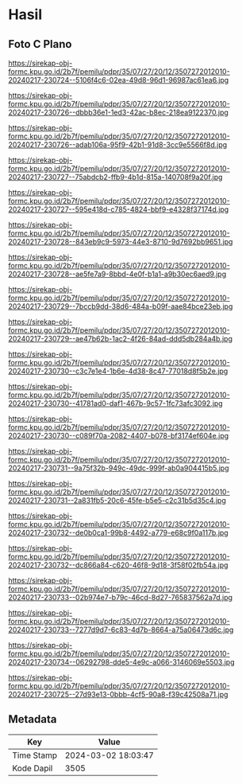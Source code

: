 # Hasil

## Foto C Plano

https://sirekap-obj-formc.kpu.go.id/2b7f/pemilu/pdpr/35/07/27/20/12/3507272012010-20240217-230724--5106f4c6-02ea-49d8-96d1-96987ac61ea6.jpg

https://sirekap-obj-formc.kpu.go.id/2b7f/pemilu/pdpr/35/07/27/20/12/3507272012010-20240217-230726--dbbb36e1-1ed3-42ac-b8ec-218ea9122370.jpg

https://sirekap-obj-formc.kpu.go.id/2b7f/pemilu/pdpr/35/07/27/20/12/3507272012010-20240217-230726--adab106a-95f9-42b1-91d8-3cc9e5566f8d.jpg

https://sirekap-obj-formc.kpu.go.id/2b7f/pemilu/pdpr/35/07/27/20/12/3507272012010-20240217-230727--75abdcb2-ffb9-4b1d-815a-140708f9a20f.jpg

https://sirekap-obj-formc.kpu.go.id/2b7f/pemilu/pdpr/35/07/27/20/12/3507272012010-20240217-230727--595e418d-c785-4824-bbf9-e4328f37174d.jpg

https://sirekap-obj-formc.kpu.go.id/2b7f/pemilu/pdpr/35/07/27/20/12/3507272012010-20240217-230728--843eb9c9-5973-44e3-8710-9d7692bb9651.jpg

https://sirekap-obj-formc.kpu.go.id/2b7f/pemilu/pdpr/35/07/27/20/12/3507272012010-20240217-230728--ae5fe7a9-8bbd-4e0f-b1a1-a9b30ec6aed9.jpg

https://sirekap-obj-formc.kpu.go.id/2b7f/pemilu/pdpr/35/07/27/20/12/3507272012010-20240217-230729--7bccb9dd-38d6-484a-b09f-aae84bce23eb.jpg

https://sirekap-obj-formc.kpu.go.id/2b7f/pemilu/pdpr/35/07/27/20/12/3507272012010-20240217-230729--ae47b62b-1ac2-4f26-84ad-ddd5db284a4b.jpg

https://sirekap-obj-formc.kpu.go.id/2b7f/pemilu/pdpr/35/07/27/20/12/3507272012010-20240217-230730--c3c7e1e4-1b6e-4d38-8c47-77018d8f5b2e.jpg

https://sirekap-obj-formc.kpu.go.id/2b7f/pemilu/pdpr/35/07/27/20/12/3507272012010-20240217-230730--41781ad0-daf1-467b-9c57-1fc73afc3092.jpg

https://sirekap-obj-formc.kpu.go.id/2b7f/pemilu/pdpr/35/07/27/20/12/3507272012010-20240217-230730--c089f70a-2082-4407-b078-bf3174ef604e.jpg

https://sirekap-obj-formc.kpu.go.id/2b7f/pemilu/pdpr/35/07/27/20/12/3507272012010-20240217-230731--9a75f32b-949c-49dc-999f-ab0a904415b5.jpg

https://sirekap-obj-formc.kpu.go.id/2b7f/pemilu/pdpr/35/07/27/20/12/3507272012010-20240217-230731--2a831fb5-20c6-45fe-b5e5-c2c31b5d35c4.jpg

https://sirekap-obj-formc.kpu.go.id/2b7f/pemilu/pdpr/35/07/27/20/12/3507272012010-20240217-230732--de0b0ca1-99b8-4492-a779-e68c9f0a117b.jpg

https://sirekap-obj-formc.kpu.go.id/2b7f/pemilu/pdpr/35/07/27/20/12/3507272012010-20240217-230732--dc866a84-c620-46f8-9d18-3f58f02fb54a.jpg

https://sirekap-obj-formc.kpu.go.id/2b7f/pemilu/pdpr/35/07/27/20/12/3507272012010-20240217-230733--02b974e7-b79c-46cd-8d27-765837562a7d.jpg

https://sirekap-obj-formc.kpu.go.id/2b7f/pemilu/pdpr/35/07/27/20/12/3507272012010-20240217-230733--7277d9d7-6c83-4d7b-8664-a75a06473d6c.jpg

https://sirekap-obj-formc.kpu.go.id/2b7f/pemilu/pdpr/35/07/27/20/12/3507272012010-20240217-230734--06292798-dde5-4e9c-a066-3146069e5503.jpg

https://sirekap-obj-formc.kpu.go.id/2b7f/pemilu/pdpr/35/07/27/20/12/3507272012010-20240217-230725--27d93e13-0bbb-4cf5-90a8-f39c42508a71.jpg


## Metadata

| Key        | Value               |
| ---------- | ------------------- |
| Time Stamp | 2024-03-02 18:03:47 |
| Kode Dapil | 3505                |



